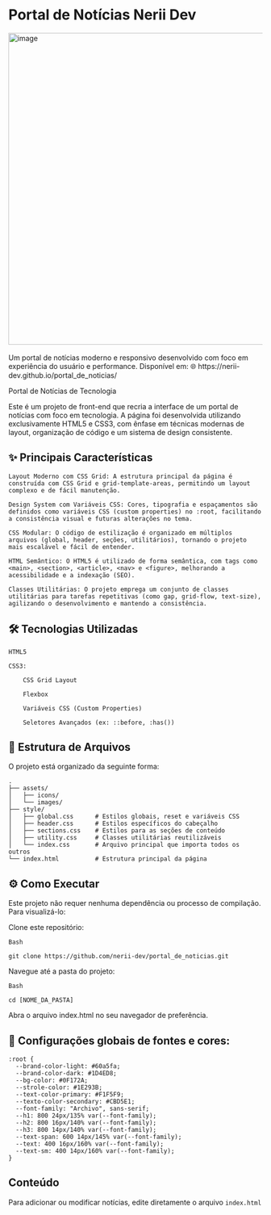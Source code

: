 # Portal de Notícias Nerii Dev

<img width="1236" height="618" alt="image" src="https://github.com/user-attachments/assets/23322b44-9225-4c18-bac7-00fe23f3f967" />
<br>
<br>
Um portal de notícias moderno e responsivo desenvolvido com foco em experiência do usuário e performance. Disponível em:  
🌐 https://nerii-dev.github.io/portal_de_noticias/

Portal de Notícias de Tecnologia

Este é um projeto de front-end que recria a interface de um portal de notícias com foco em tecnologia. A página foi desenvolvida utilizando exclusivamente HTML5 e CSS3, com ênfase em técnicas modernas de layout, organização de código e um sistema de design consistente.

## ✨ Principais Características

    Layout Moderno com CSS Grid: A estrutura principal da página é construída com CSS Grid e grid-template-areas, permitindo um layout complexo e de fácil manutenção.

    Design System com Variáveis CSS: Cores, tipografia e espaçamentos são definidos como variáveis CSS (custom properties) no :root, facilitando a consistência visual e futuras alterações no tema.

    CSS Modular: O código de estilização é organizado em múltiplos arquivos (global, header, seções, utilitários), tornando o projeto mais escalável e fácil de entender.

    HTML Semântico: O HTML5 é utilizado de forma semântica, com tags como <main>, <section>, <article>, <nav> e <figure>, melhorando a acessibilidade e a indexação (SEO).

    Classes Utilitárias: O projeto emprega um conjunto de classes utilitárias para tarefas repetitivas (como gap, grid-flow, text-size), agilizando o desenvolvimento e mantendo a consistência.

## 🛠 Tecnologias Utilizadas

    HTML5

    CSS3:

        CSS Grid Layout

        Flexbox

        Variáveis CSS (Custom Properties)

        Seletores Avançados (ex: ::before, :has())

## 📂 Estrutura de Arquivos

O projeto está organizado da seguinte forma:

    .
    ├── assets/
    │   ├── icons/
    │   └── images/
    ├── style/
    │   ├── global.css      # Estilos globais, reset e variáveis CSS
    │   ├── header.css      # Estilos específicos do cabeçalho
    │   ├── sections.css    # Estilos para as seções de conteúdo
    │   ├── utility.css     # Classes utilitárias reutilizáveis
    │   └── index.css       # Arquivo principal que importa todos os outros
    └── index.html          # Estrutura principal da página

## ⚙️ Como Executar

Este projeto não requer nenhuma dependência ou processo de compilação. Para visualizá-lo:

Clone este repositório:
    
    Bash
    
    git clone https://github.com/nerii-dev/portal_de_noticias.git

Navegue até a pasta do projeto:

    Bash
    
    cd [NOME_DA_PASTA]

Abra o arquivo index.html no seu navegador de preferência.

## 🎨 Configurações globais de fontes e cores:

    :root {
      --brand-color-light: #60a5fa;
      --brand-color-dark: #1D4ED8;
      --bg-color: #0F172A;
      --strole-color: #1E293B;
      --text-color-primary: #F1F5F9;
      --texto-color-secondary: #CBD5E1;
      --font-family: "Archivo", sans-serif;
      --h1: 800 24px/135% var(--font-family);
      --h2: 800 16px/140% var(--font-family);
      --h3: 800 14px/140% var(--font-family);
      --text-span: 600 14px/145% var(--font-family);
      --text: 400 16px/160% var(--font-family);
      --text-sm: 400 14px/160% var(--font-family);
    }

## Conteúdo

Para adicionar ou modificar notícias, edite diretamente o arquivo ```index.html```
